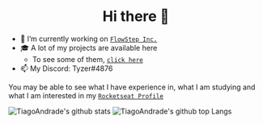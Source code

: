<h1 align="center">Hi there 👋</h1>

- 🔭 I’m currently working on [`FlowStep Inc.`](https://github.com/FlowStepInc)
- 🎓 A lot of my projects are available here
  - To see some of them, [`click here`](https://github.com/TiagooAndrade/My-Projects)
- 📫 My Discord: Tyzer#4876

You may be able to see what I have experience in, what I am studying and what I am interested in my [`Rocketseat Profile`](https://app.rocketseat.com.br/me/tiago)

![TiagoAndrade's github stats](https://github-readme-stats.vercel.app/api?username=TiagooAndrade&bg_color=282a42&title_color=5a7dbf&text_color=a6c4fc&show_icons=true)
![TiagoAndrade's github top Langs](https://github-readme-stats.vercel.app/api/top-langs/?username=TiagooAndrade&bg_color=282a42&title_color=5a7dbf&text_color=a6c4fc&layout=compact)
